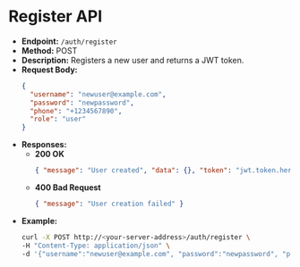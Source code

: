 # Register API

- **Endpoint:** `/auth/register`
- **Method:** POST
- **Description:** Registers a new user and returns a JWT token.
- **Request Body:**
  ```json
  {
    "username": "newuser@example.com",
    "password": "newpassword",
    "phone": "+1234567890",
    "role": "user"
  }
  ```
- **Responses:**
  - **200 OK**
    ```json
    { "message": "User created", "data": {}, "token": "jwt.token.here" }
    ```
  - **400 Bad Request**
    ```json
    { "message": "User creation failed" }
    ```
- **Example:**
  ```bash
  curl -X POST http://<your-server-address>/auth/register \
  -H "Content-Type: application/json" \
  -d '{"username":"newuser@example.com", "password":"newpassword", "phone":"+1234567890", "role":"user"}'
  ```